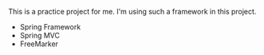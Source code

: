 This is a practice project for me. I'm using such a framework in this project.

* Spring Framework
* Spring MVC
* FreeMarker